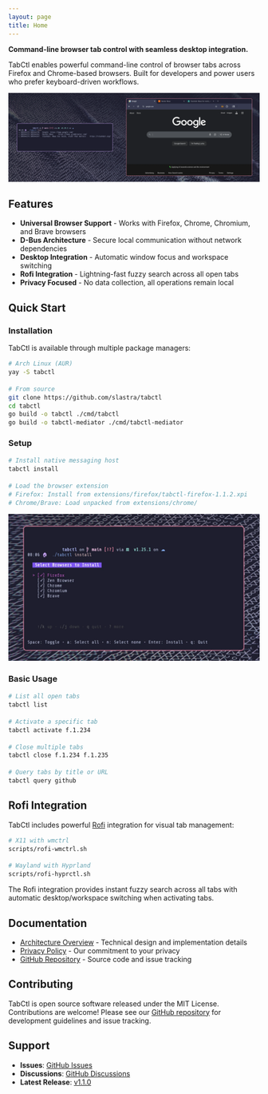 ```yaml
---
layout: page
title: Home
---
```


**Command-line browser tab control with seamless desktop integration.**

TabCtl enables powerful command-line control of browser tabs across Firefox and Chrome-based browsers. Built for developers and power users who prefer keyboard-driven workflows.

![TabCtl in action](screenshots/list.webp)

## Features

- **Universal Browser Support** - Works with Firefox, Chrome, Chromium, and Brave browsers
- **D-Bus Architecture** - Secure local communication without network dependencies
- **Desktop Integration** - Automatic window focus and workspace switching
- **Rofi Integration** - Lightning-fast fuzzy search across all open tabs
- **Privacy Focused** - No data collection, all operations remain local

## Quick Start

### Installation

TabCtl is available through multiple package managers:

```bash
# Arch Linux (AUR)
yay -S tabctl

# From source
git clone https://github.com/slastra/tabctl
cd tabctl
go build -o tabctl ./cmd/tabctl
go build -o tabctl-mediator ./cmd/tabctl-mediator
```

### Setup

```bash
# Install native messaging host
tabctl install

# Load the browser extension
# Firefox: Install from extensions/firefox/tabctl-firefox-1.1.2.xpi
# Chrome/Brave: Load unpacked from extensions/chrome/
```

![Installation process](screenshots/install.webp)

### Basic Usage

```bash
# List all open tabs
tabctl list

# Activate a specific tab
tabctl activate f.1.234

# Close multiple tabs
tabctl close f.1.234 f.1.235

# Query tabs by title or URL
tabctl query github
```

## Rofi Integration

TabCtl includes powerful [Rofi](https://github.com/davatorium/rofi) integration for visual tab management:

```bash
# X11 with wmctrl
scripts/rofi-wmctrl.sh

# Wayland with Hyprland
scripts/rofi-hyprctl.sh
```

The Rofi integration provides instant fuzzy search across all tabs with automatic desktop/workspace switching when activating tabs.

## Documentation

- [Architecture Overview](./ARCHITECTURE.html) - Technical design and implementation details
- [Privacy Policy](./PRIVACY-POLICY.html) - Our commitment to your privacy
- [GitHub Repository](https://github.com/slastra/tabctl) - Source code and issue tracking

## Contributing

TabCtl is open source software released under the MIT License. Contributions are welcome! Please see our [GitHub repository](https://github.com/slastra/tabctl) for development guidelines and issue tracking.

## Support

- **Issues**: [GitHub Issues](https://github.com/slastra/tabctl/issues)
- **Discussions**: [GitHub Discussions](https://github.com/slastra/tabctl/discussions)
- **Latest Release**: [v1.1.0](https://github.com/slastra/tabctl/releases/latest)
